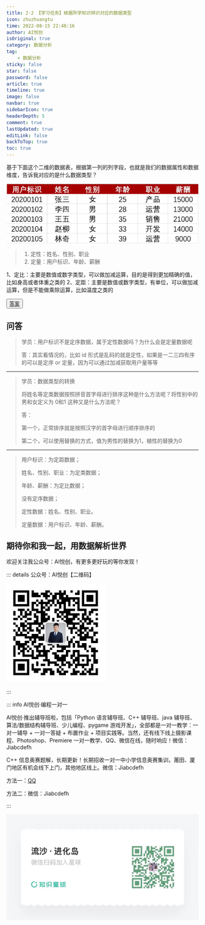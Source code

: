 ```yaml
---
title: 2-2 【学习任务】根据所学知识辨识对应的数据类型
icon: zhuzhuangtu
time: 2022-08-15 22:40:16
author: AI悦创
isOriginal: true
category: 数据分析
tag:
    - 数据分析
sticky: false
star: false
password: false
article: true
timeline: true
image: false
navbar: true
sidebarIcon: true
headerDepth: 5
comment: true
lastUpdated: true
editLink: false
backToTop: true
toc: true
---
```


基于下面这个二维的数据表，根据第一列的列字段，也就是我们的数据属性和数据维度，告诉我对应的是什么数据类型？

![img](./04.assets/60092e4a09d717b407570235.jpg)

> 1. 定性：姓名、性别、职业
> 2. 定量：用户标识、年龄、薪酬

1、定⽐：主要是数值或数字类型，可以做加减运算，⽬的是得到更加精确的值，⽐如⾝⾼或者体重之类的
2、定距：主要是数值或数字类型，有单位，可以做加减运算，但是不能做乘除运算，⽐如温度之类的

<button name="button" style="color: black"><a href="/sjfx/Homework/2-2什么是数据.pdf" target="_blank">答案</a></button>

## 问答

> 学员：用户标识不是定序数据，属于定性数据吗？为什么会是定量数据呢
>
> 答：其实看情况的，比如 id 形式是乱码的就是定性，如果是一二三四有序的可以是定序 or 定量，因为可以通过加减获取用户量等等

---

> 学员：数据类型的转换
>
> 将姓名等定类数据按照拼音首字母进行排序这种是什么方法呢？将性别中的男和女定义为 0和1 这种又是什么方法呢？
>
> 答：
>
> 第一个，正常排序就是按照汉字的首字母进行顺序排序的
>
> 第二个，可以使用替换的方式，值为男性的替换为1，植性的替换为0

---

> 用户标识：为定距数据；
>
> 姓名、性别、职业：为定类数据；
>
> 年龄、薪酬：为定比数据；
>
> 没有定序数据；
>
> 定性数据：姓名、性别、职业。
>
> 定量数据：用户标识、年龄、薪酬。

## 期待你和我一起，用数据解析世界

欢迎关注我公众号：AI悦创，有更多更好玩的等你发现！

::: details 公众号：AI悦创【二维码】

![](/gzh.jpg)

:::

::: info AI悦创·编程一对一

AI悦创·推出辅导班啦，包括「Python 语言辅导班、C++ 辅导班、java 辅导班、算法/数据结构辅导班、少儿编程、pygame 游戏开发」，全部都是一对一教学：一对一辅导 + 一对一答疑 + 布置作业 + 项目实践等。当然，还有线下线上摄影课程、Photoshop、Premiere 一对一教学、QQ、微信在线，随时响应！微信：Jiabcdefh

C++ 信息奥赛题解，长期更新！长期招收一对一中小学信息奥赛集训，莆田、厦门地区有机会线下上门，其他地区线上。微信：Jiabcdefh

方法一：[QQ](http://wpa.qq.com/msgrd?v=3&uin=1432803776&site=qq&menu=yes)

方法二：微信：Jiabcdefh

:::

![](/zsxq.jpg)

















